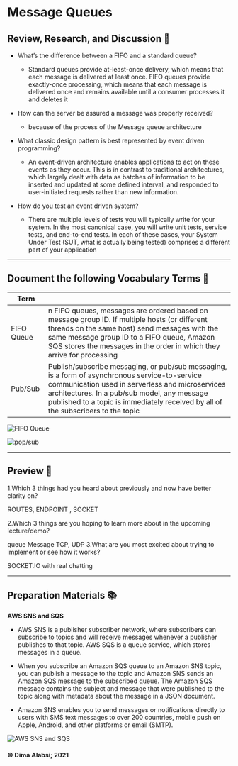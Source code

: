 



# Message Queues

## Review, Research, and Discussion 💬

* What’s the difference between a FIFO and a standard queue?

  * Standard queues provide at-least-once delivery, which means that each message is delivered at least once. FIFO queues provide exactly-once processing, which means that each message is delivered once and remains available until a consumer processes it and deletes it

* How can the server be assured a message was properly received?

    * because of the process of the Message queue architecture

* What classic design pattern is best represented by event driven programming?
 
   * An event-driven architecture enables applications to act on these events as they occur. This is in contrast to traditional architectures, which largely dealt with data as batches of information to be inserted and updated at some defined interval, and responded to user-initiated requests rather than new information.

* How do you test an event driven system?

    * There are multiple levels of tests you will typically write for your system. In the most canonical case, you will write unit tests, service tests, and end-to-end tests. In each of these cases, your System Under Test (SUT, what is actually being tested) comprises a different part of your application
---------------------------

## Document the following Vocabulary Terms 📕

|Term||
|---|---|
|FIFO Queue|n FIFO queues, messages are ordered based on message group ID. If multiple hosts (or different threads on the same host) send messages with the same message group ID to a FIFO queue, Amazon SQS stores the messages in the order in which they arrive for processing|
|Pub/Sub|Publish/subscribe messaging, or pub/sub messaging, is a form of asynchronous service-to-service communication used in serverless and microservices architectures. In a pub/sub model, any message published to a topic is immediately received by all of the subscribers to the topic|






![FIFO Queue](https://encrypted-tbn0.gstatic.com/images?q=tbn:ANd9GcTyrXA6bQcffpHrUZJs3JwdepB9WfPLkUxozA&usqp=CAU)


![pop/sub](https://cloud.google.com/pubsub/images/pub_sub_flow.svg)

-------------------------------

## Preview 📓

1.Which 3 things had you heard about previously and now have better clarity on?

ROUTES,
ENDPOINT ,
SOCKET

2.Which 3 things are you hoping to learn more about in the upcoming lecture/demo?

queue Message
TCP,
UDP
3.What are you most excited about trying to implement or see how it works?

SOCKET.IO with real chatting

----------------------------------

## Preparation Materials 📚

**AWS SNS and SQS**

* AWS SNS is a publisher subscriber network, where subscribers can subscribe to topics and will receive messages whenever a publisher publishes to that topic. AWS SQS is a queue service, which stores messages in a queue.



* When you subscribe an Amazon SQS queue to an Amazon SNS topic, you can publish a message to the topic and Amazon SNS sends an Amazon SQS message to the subscribed queue. The Amazon SQS message contains the subject and message that were published to the topic along with metadata about the message in a JSON document.

* Amazon SNS enables you to send messages or notifications directly to users with SMS text messages to over 200 countries, mobile push on Apple, Android, and other platforms or email (SMTP).


![AWS SNS and SQS](https://miro.medium.com/max/1004/1*mdUPKzrfJFuXa4d43KhKUQ.png)



 #### &copy; Dima Alabsi; 2021